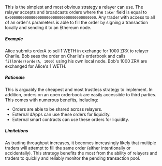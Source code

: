 This is the simplest and most obvious strategy a relayer can use. The relayer accepts and broadcasts orders where the `taker` field is equal to `0x0000000000000000000000000000000000000000`. Any trader with access to all of an order's parameters is able to fill the order by signing a transaction locally and sending it to an Ethereum node.

##### Example

Alice submits orderA to sell 1 WETH in exchange for 1000 ZRX to relayer Charlie. Bob sees the order on Charlie's orderbook and calls `fillOrder(orderA, 1000)` using his own local node. Bob's 1000 ZRX are exchanged for Alice's 1 WETH.

##### Rationale

This is arguably the cheapest and most trustless strategy to implement. In addition, orders on an open orderbook are easily accessible to third parties. This comes with numerous benefits, including:

* Orders are able to be shared across relayers.
* External dApps can use these orders for liquidity.
* External smart contracts can use these orders for liquidity.

##### Limitations

As trading throughput increases, it becomes increasingly likely that multiple traders will attempt to fill the same order (either intentionally or accidentally). This strategy benefits the most from the ability of relayers and traders to quickly and reliably monitor the pending transaction pool.

